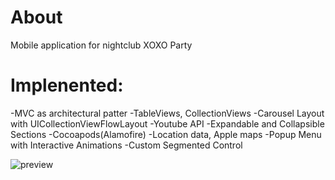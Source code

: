 # About
Mobile application for nightclub XOXO Party

# Implenented:
-MVC as architectural patter
-TableViews, CollectionViews
-Carousel Layout with UICollectionViewFlowLayout
-Youtube API
-Expandable and Collapsible Sections
-Cocoapods(Alamofire)
-Location data, Apple maps
-Popup Menu with Interactive Animations
-Custom Segmented Control 

![preview](https://user-images.githubusercontent.com/18430493/45159808-135a1580-b1e8-11e8-9e8f-839636974b55.jpg)
